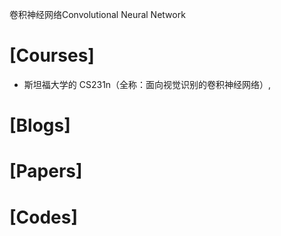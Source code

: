 卷积神经网络Convolutional Neural Network


# [Courses]
+ 斯坦福大学的 CS231n（全称：面向视觉识别的卷积神经网络）,

# [Blogs]

# [Papers]

# [Codes]
